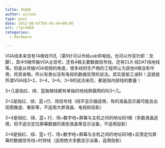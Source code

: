 ```yaml
---
title: VGA线
author: wiloon
type: post
date: 2012-08-07T04:44:44+00:00
url: /?p=3888
categories:
  - Hardware

---
```

VGA线本来含有14根线15孔（第9针可以作给usb供电线，也可以作盲针即：空脚），其中5根传输VGA主信号，还有4根主要数据信号线，还有CLK 线DAT线地线等。但是从传输VGA视频的角度，很多线材生产商的工程师认为其他4根没有作用，将其省略。所以有类似没有电视机数据反馈的说法。其实是偷工减料！这就是所谓VGA线3+2，3+4，3+6，3+9的说法来历，都是指内部线的数量！
  
3+几是指红、绿、蓝每根线都有单独的地线屏蔽网的叫3+几。
  
3+2是指红、绿、蓝+行、场信号线（纯平显示器适用，有的液晶显示器可能会出现图像虚、重影等，不适用大屏液晶、电视和投影）
  
3+4是指红、绿、蓝+ 行、场+数字地+屏幕与主机之间的地址码1根（多数液晶适用，但不适合定位屏幕数据的类型液晶等显示设备，不适用投影）
  
3+6是指红、绿、蓝+ 行、场+数字地+屏幕与主机之间的地址码1根+反馈定位屏幕的数据信号线+时钟线（适用绝大多数显示设备，适用投影）
